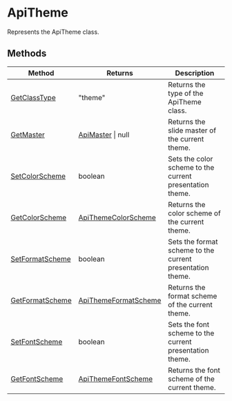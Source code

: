 # ApiTheme

Represents the ApiTheme class.


## Methods

| Method | Returns | Description |
| ------ | ------- | ----------- |
| [GetClassType](./Methods/GetClassType.md) | "theme" | Returns the type of the ApiTheme class. |
| [GetMaster](./Methods/GetMaster.md) | [ApiMaster](../ApiMaster/ApiMaster.md) \| null | Returns the slide master of the current theme. |
| [SetColorScheme](./Methods/SetColorScheme.md) | boolean | Sets the color scheme to the current presentation theme. |
| [GetColorScheme](./Methods/GetColorScheme.md) | [ApiThemeColorScheme](../ApiThemeColorScheme/ApiThemeColorScheme.md) | Returns the color scheme of the current theme. |
| [SetFormatScheme](./Methods/SetFormatScheme.md) | boolean | Sets the format scheme to the current presentation theme. |
| [GetFormatScheme](./Methods/GetFormatScheme.md) | [ApiThemeFormatScheme](../ApiThemeFormatScheme/ApiThemeFormatScheme.md) | Returns the format scheme of the current theme. |
| [SetFontScheme](./Methods/SetFontScheme.md) | boolean | Sets the font scheme to the current presentation theme. |
| [GetFontScheme](./Methods/GetFontScheme.md) | [ApiThemeFontScheme](../ApiThemeFontScheme/ApiThemeFontScheme.md) | Returns the font scheme of the current theme. |
